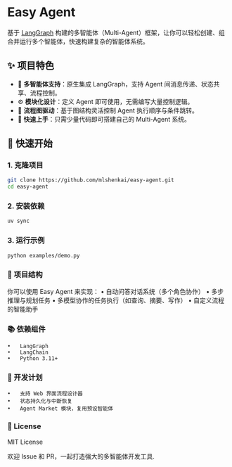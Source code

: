# Easy Agent

基于 [LangGraph](https://github.com/langchain-ai/langgraph) 构建的多智能体（Multi-Agent）框架，让你可以轻松创建、组合并运行多个智能体，快速构建复杂的智能体系统。

## ✨ 项目特色

- 🧠 **多智能体支持**：原生集成 LangGraph，支持 Agent 间消息传递、状态共享、流程控制。
- ⚙️ **模块化设计**：定义 Agent 即可使用，无需编写大量控制逻辑。
- 🔄 **流程图驱动**：基于图结构灵活控制 Agent 执行顺序与条件跳转。
- 🚀 **快速上手**：只需少量代码即可搭建自己的 Multi-Agent 系统。

## 🚀 快速开始

### 1. 克隆项目

```bash
git clone https://github.com/mlshenkai/easy-agent.git
cd easy-agent
```

### 2. 安装依赖
```bash
uv sync
```

### 3. 运行示例
```bash
python examples/demo.py
```

### 📁 项目结构
你可以使用 Easy Agent 来实现：
	•	自动问答对话系统（多个角色协作）
	•	多步推理与规划任务
	•	多模型协作的任务执行（如查询、摘要、写作）
	•	自定义流程的智能助手

### 📚 依赖组件
	•	LangGraph
	•	LangChain
	•	Python 3.11+

### 🧩 开发计划
	•	支持 Web 界面流程设计器
	•	状态持久化与中断恢复
	•	Agent Market 模块，复用预设智能体

### 📄 License
MIT License

欢迎 Issue 和 PR，一起打造强大的多智能体开发工具.

